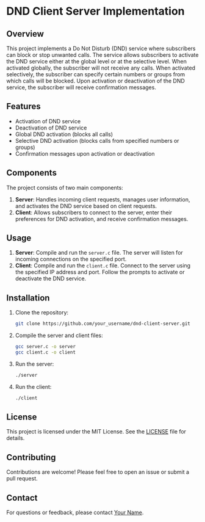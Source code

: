 # DND Client Server Implementation

## Overview
This project implements a Do Not Disturb (DND) service where subscribers can block or stop unwanted calls. The service allows subscribers to activate the DND service either at the global level or at the selective level. When activated globally, the subscriber will not receive any calls. When activated selectively, the subscriber can specify certain numbers or groups from which calls will be blocked. Upon activation or deactivation of the DND service, the subscriber will receive confirmation messages.

## Features
- Activation of DND service
- Deactivation of DND service
- Global DND activation (blocks all calls)
- Selective DND activation (blocks calls from specified numbers or groups)
- Confirmation messages upon activation or deactivation

## Components
The project consists of two main components:
1. **Server**: Handles incoming client requests, manages user information, and activates the DND service based on client requests.
2. **Client**: Allows subscribers to connect to the server, enter their preferences for DND activation, and receive confirmation messages.

## Usage
1. **Server**: Compile and run the `server.c` file. The server will listen for incoming connections on the specified port.
2. **Client**: Compile and run the `client.c` file. Connect to the server using the specified IP address and port. Follow the prompts to activate or deactivate the DND service.

## Installation
1. Clone the repository:
    ```bash
    git clone https://github.com/your_username/dnd-client-server.git
    ```
2. Compile the server and client files:
    ```bash
    gcc server.c -o server
    gcc client.c -o client
    ```
3. Run the server:
    ```bash
    ./server
    ```
4. Run the client:
    ```bash
    ./client
    ```

## License
This project is licensed under the MIT License. See the [LICENSE](LICENSE) file for details.

## Contributing
Contributions are welcome! Please feel free to open an issue or submit a pull request.

## Contact
For questions or feedback, please contact [Your Name](mailto:your_email@example.com).
